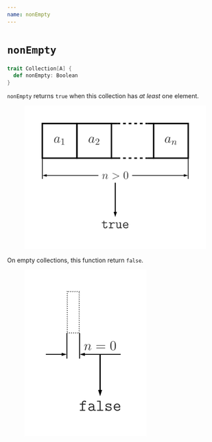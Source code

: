 ```yaml
---
name: nonEmpty
---
```


# `nonEmpty`

~~~ scala
trait Collection[A] {
  def nonEmpty: Boolean
}
~~~

`nonEmpty` returns `true` when this collection has _at least_ one element.

<figure class="diagram">
  <img src="images/nonEmpty.svg" alt="nonEmpty function">
  <!-- <figcaption class="diagram-desc"></figcaption> -->
</figure>

On empty collections, this function return `false`.

<figure class="diagram">
  <img src="images/nonEmpty.2.svg" alt="nonEmpty function">
  <!-- <figcaption class="diagram-desc"></figcaption> -->
</figure>
